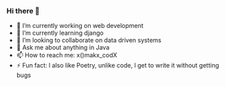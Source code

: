 ### Hi there 👋

<!--
**makxcodx/makxcodx** is a ✨ _special_ ✨ repository because its `README.md` (this file) appears on your GitHub profile.

Here are some ideas to get you started:-->

- 🔭 I’m currently working on web development 
- 🌱 I’m currently learning django
- 👯 I’m looking to collaborate on data driven systems
- 💬 Ask me about anything in Java
- 📫 How to reach me: x()makx_codX
- ⚡ Fun fact: l also like Poetry, unlike code, l get to write it without getting bugs

